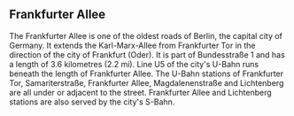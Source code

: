 ## Frankfurter Allee

The Frankfurter Allee is one of the oldest roads of Berlin, the capital city of Germany. It extends the Karl-Marx-Allee from Frankfurter Tor in the direction of the city of Frankfurt (Oder). It is part of Bundesstraße 1 and has a length of 3.6 kilometres (2.2 mi).
Line U5 of the city's U-Bahn runs beneath the length of Frankfurter Allee. The U-Bahn stations of Frankfurter Tor, Samariterstraße, Frankfurter Allee, Magdalenenstraße and Lichtenberg are all under or adjacent to the street. Frankfurter Allee and Lichtenberg stations are also served by the city's S-Bahn.